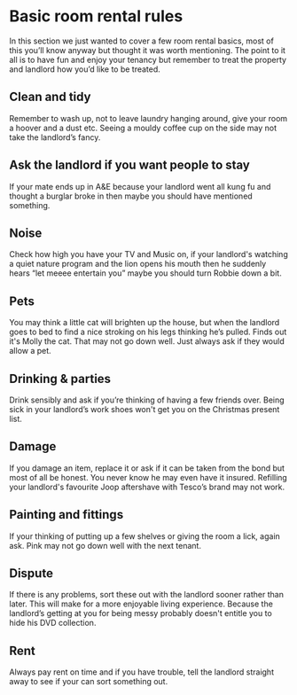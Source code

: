 Basic room rental rules
=======================

In this section we just wanted to cover a few room rental basics, most of this
you’ll know anyway but thought it was worth mentioning. The point to it all is
to have fun and enjoy your tenancy but remember to treat the property and
landlord how you’d like to be treated.

Clean and tidy
--------------
Remember to wash up, not to leave laundry hanging around, give your room a
hoover and a dust etc. Seeing a mouldy coffee cup on the side may not take the
landlord’s fancy.

Ask the landlord if you want people to stay
-------------------------------------------
If your mate ends up in A&E because your landlord went all kung fu and thought a
burglar broke in then maybe you should have mentioned something.

Noise
-----
Check how high you have your TV and Music on, if your landlord's watching a
quiet nature program and the lion opens his mouth then he suddenly hears “let
meeee entertain you” maybe you should turn Robbie down a bit.

Pets
----
You may think a little cat will brighten up the house, but when the landlord
goes to bed to find a nice stroking on his legs thinking he’s pulled. Finds out
it's Molly the cat. That may not go down well. Just always ask if they would
allow a pet.

Drinking & parties
------------------
Drink sensibly and ask if you’re thinking of having a few friends over. Being
sick in your landlord’s work shoes won't get you on the Christmas present list.

Damage
------
If you damage an item, replace it or ask if it can be taken from the bond but
most of all be honest. You never know he may even have it insured. Refilling
your landlord's favourite Joop aftershave with Tesco’s brand may not work.

Painting and fittings
---------------------
If your thinking of putting up a few shelves or giving the room a lick, again
ask. Pink may not go down well with the next tenant.

Dispute
-------
If there is any problems, sort these out with the landlord sooner rather than
later. This will make for a more enjoyable living experience. Because the
landlord’s getting at you for being messy probably doesn't entitle you to hide
his DVD collection.

Rent
----
Always pay rent on time and if you have trouble, tell the landlord straight away
to see if your can sort something out.

